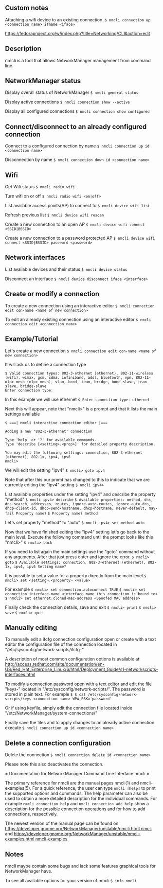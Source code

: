 ## Custom notes

Attaching a wifi device to an existing connection.
`$ nmcli connection up <connection name> ifname <iface>`

https://fedoraproject.org/w/index.php?title=Networking/CLI&action=edit

## Description
nmcli is a tool that allows NetworkManager management from command line.

## NetworkManager status

Display overall status of NetworkManager
`$ nmcli general status`

Display active connections
`$ nmcli connection show --active`

Display all configured connections
`$ nmcli connection show configured`

## Connect/disconnect to an already configured connection

Connect to a configured connection by name
`$ nmcli connection up id <connection name>`

Disconnection by name
`$ nmcli connection down id <connection name>`

## Wifi
Get Wifi status
`$ nmcli radio wifi`

Turn wifi on or off
`$ nmcli radio wifi <on|off>`

List available access points(AP) to connect to
`$ nmcli device wifi list`

Refresh previous list
`$ nmcli device wifi rescan`

Create a new connection to an open AP
`$ nmcli device wifi connect <SSID|BSSID>`

Create a new connection to a password protected AP
`$ nmcli device wifi connect <SSID|BSSID> password <password>`

## Network interfaces
List available devices and their status
`$ nmcli device status`

Disconnect an interface
`$ nmcli device disconnect iface <interface>`

## Create or modify a connection

To create a new connection using an interactive editor
`$ nmcli connection edit con-name <name of new connection>`

To edit an already existing connection using an interactive editor
`$ nmcli connection edit <connection name>`

## Example/Tutorial

Let's create a new connection
`$ nmcli connection edit con-name <name of new connection>`

It will ask us to define a connection type
```
$ Valid connection types: 802-3-ethernet (ethernet), 802-11-wireless (wifi), wimax, gsm, cdma, infiniband, adsl, bluetooth, vpn, 802-11-olpc-mesh (olpc-mesh), vlan, bond, team, bridge, bond-slave, team-slave, bridge-slave
Enter connection type: 
```

In this example we will use ethernet
`$ Enter connection type: ethernet`

Next this will appear, note that "nmcli>" is a prompt and that it lists the main settings available
```
$ ===| nmcli interactive connection editor |===

Adding a new '802-3-ethernet' connection

Type 'help' or '?' for available commands.
Type 'describe [<setting>.<prop>]' for detailed property description.

You may edit the following settings: connection, 802-3-ethernet (ethernet), 802-1x, ipv4, ipv6
nmcli> 
```

We will edit the setting "ipv4"
`$ nmcli> goto ipv4`

Note that after this our promt has changed to this to indicate that we are currently editing the "ipv4" setting
`$ nmcli ipv4>`

List available properties under the setting "ipv4" and describe the property "method"
`$ nmcli ipv4> describe`
`$ Available properties: method, dns, dns-search, addresses, routes, ignore-auto-routes, ignore-auto-dns, dhcp-client-id, dhcp-send-hostname, dhcp-hostname, never-default, may-fail
Property name?`
`$ Property name? method`

Let's set property "method" to "auto"
`$ nmcli ipv4> set method auto`

Now that we have finished editing the "ipv4" setting let's go back to the main level. Execute the following command until the prompt looks like this "nmcli>"
`$ nmcli> back`

If you need to list again the main settings use the "goto" command without any arguments. After that just press enter and ignore the error.
`$ nmcli> goto`
`$ Available settings: connection, 802-3-ethernet (ethernet), 802-1x, ipv4, ipv6
Setting name?`

It is possible to set a value for a property directly from the main level
`$ nmcli> set <setting>.<property> <value>`

For example
`$ nmcli> set connection.autoconnect TRUE`
`$ nmcli> set connection.interface-name <interface name this connection is bound to>`
`$ nmcli> set ethernet.cloned-mac-address <Spoofed MAC address>`

Finally check the connection details, save and exit
`$ nmcli> print`
`$ nmcli> save`
`$ nmcli> quit`

## Manually editing

To manually edit a ifcfg connection configuration open or create with a text editor the configuration file of the connection located in "/etc/sysconfig/network-scripts/ifcfg-<connection name>"

A description of most common configuration options is available at:
http://access.redhat.com/site/documentation/en-US/Red_Hat_Enterprise_Linux/6/html/Deployment_Guide/s1-networkscripts-interfaces.html

To modify a connection password open with a text editor and edit the file "keys-<connection id>" located in "/etc/sysconfig/network-scripts/". The password is stored in plain text. For example
`$ $ cat /etc/sysconfig/network-scripts/keys-<connection name>
WPA_PSK='password'`

Or if using keyfile, simply edit the connection file located inside "/etc/NetworkManager/system-connections/"

Finally save the files and to apply changes to an already active connection execute
`$ nmcli connection up id <connection name>`

## Delete a connection configuration

Delete the connection
`$ nmcli connection delete id <connection name>`

Please note this also deactivates the connection.

= Documentation for NetworkManager Command Line Interface nmcli =

The primary reference for nmcli are the manual pages nmcli(1) and nmcli-examples(5).
For a quick reference, the user can type `nmcli [help]` to print the supported options and commands.
The help parameter can also be used to obtain a more detailed description for the individual commands.
For example `nmcli connection help` and `nmcli connection add help` show a description for the possible connection operations and for how to add connections, respectively.

The newest version of the manual page can be found on [https://developer.gnome.org/NetworkManager/unstable/nmcli.html nmcli](1) and [https://developer.gnome.org/NetworkManager/unstable/nmcli-examples.html nmcli-examples](7).

## Notes

nmcli maybe contain some bugs and lack some features graphical tools for NetworkManager have.

To see all available options for your version of nmcli
`$ info nmcli`

